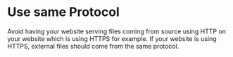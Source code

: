 # Use same Protocol

Avoid having your website serving files coming from source using HTTP on your website which is using HTTPS for example. If your website is using HTTPS, external files should come from the same protocol.